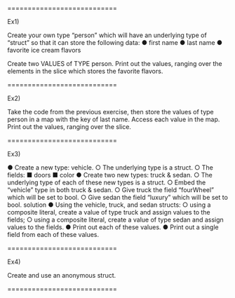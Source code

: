 ===========================

Ex1)

Create your own type “person” which will have an underlying type of “struct” so that it can store the following data:
● first name
● last name
● favorite ice cream flavors

Create two VALUES of TYPE person. Print out the values, ranging over the elements in the slice which stores the favorite flavors. 


===========================

Ex2)

Take the code from the previous exercise, then store the values of type person in a map with the key of last name. Access each value in the map. Print out the values, ranging over the slice.


===========================

Ex3)

● Create a new type: vehicle. 
	○ The underlying type is a struct. 
	○ The fields: 
		■ doors
		■ color 
● Create two new types: truck & sedan. 
	○ The underlying type of each of these new types is a struct. 
	○ Embed the “vehicle” type in both truck & sedan. 
	○ Give truck the field “fourWheel” which will be set to bool. 
	○ Give sedan the field “luxury” which will be set to bool. solution 
● Using the vehicle, truck, and sedan structs: 
	○ using a composite literal, create a value of type truck and assign values to the fields; 
	○ using a composite literal, create a value of type sedan and assign values to the fields. 
● Print out each of these values. 
● Print out a single field from each of these values.




===========================

Ex4)

Create and use an anonymous struct.


===========================

